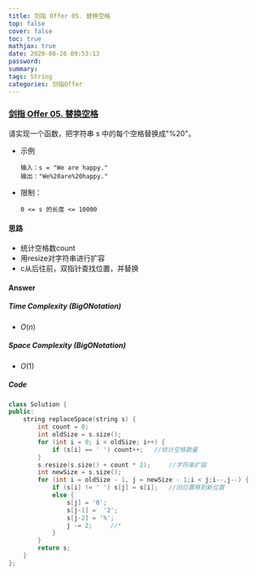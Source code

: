 ```yaml
---
title: 剑指 Offer 05. 替换空格
top: false
cover: false
toc: true
mathjax: true
date: 2020-08-26 09:53:13
password:
summary:
tags: String
categories: 剑指Offer
---
```


### [剑指 Offer 05. 替换空格](https://leetcode-cn.com/problems/ti-huan-kong-ge-lcof/)

请实现一个函数，把字符串 s 中的每个空格替换成"%20"。

- 示例

  ~~~
  输入：s = "We are happy."
  输出："We%20are%20happy."
  ~~~

- 限制：

  ~~~
  0 <= s 的长度 <= 10000
  ~~~

#### 思路

- 统计空格数count
- 用resize对字符串进行扩容
- c从后往前，双指针查找位置，并替换

#### Answer

##### Time Complexity $(Big O Notation)$

- $O(n)$

##### Space Complexity $(Big O Notation)$

- $O(1)$

##### Code

~~~C++
class Solution {
public:
    string replaceSpace(string s) {
        int count = 0;	
        int oldSize = s.size();
        for (int i = 0; i < oldSize; i++) {
            if (s[i] == ' ') count++;	//统计空格数量
        }
        s.resize(s.size() + count * 2);		//字符串扩容
        int newSize = s.size();
        for (int i = oldSize - 1, j = newSize - 1;i < j;i--,j--) {
            if (s[i] != ' ') s[j] = s[i];	//旧位置移到新位置
            else {
                s[j] = '0';
                s[j-1] =  '2';
                s[j-2] = '%';
                j -= 2;		//*
            }
        }
        return s;
    }
};
~~~

